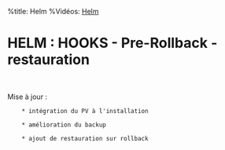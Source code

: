 %title: Helm
%Vidéos: [Helm]()

# HELM : HOOKS - Pre-Rollback - restauration

<br>

Mise à jour :

		* intégration du PV à l'installation

		* amélioration du backup 

		* ajout de restauration sur rollback




